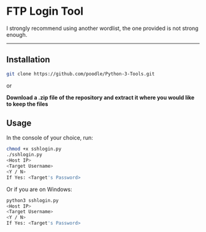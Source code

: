 # FTP Login Tool
I strongly recommend using another wordlist, the one provided is not strong enough.
- - - -
## Installation

```bash
git clone https://github.com/poodle/Python-3-Tools.git
```
or

**Download a .zip file of the repository and extract it where you would like to keep the files**

## Usage 

In the console of your choice, run:

```bash
chmod +x sshlogin.py
./sshlogin.py
<Host IP>
<Target Username>
<Y / N>
If Yes: <Target's Password>
```
Or if you are on Windows:
```bash
python3 sshlogin.py
<Host IP>
<Target Username>
<Y / N>
If Yes: <Target's Password>
```
